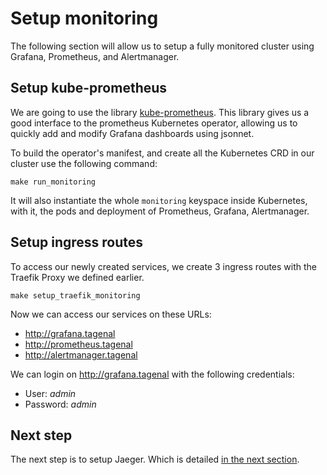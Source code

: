 # Setup monitoring

The following section will allow us to setup a fully monitored cluster using Grafana, Prometheus, and Alertmanager.

## Setup kube-prometheus

We are going to use the library [kube-prometheus](https://github.com/prometheus-operator/kube-prometheus). This library gives us a good interface to the prometheus Kubernetes operator, allowing us to quickly add and modify Grafana dashboards using jsonnet.

To build the operator's manifest, and create all the Kubernetes CRD in our cluster use the following command:

```
make run_monitoring
```

It will also instantiate the whole `monitoring` keyspace inside Kubernetes, with it, the pods and deployment of Prometheus, Grafana, Alertmanager.

## Setup ingress routes

To access our newly created services, we create 3 ingress routes with the Traefik Proxy we defined earlier.

```
make setup_traefik_monitoring
```

Now we can access our services on these URLs:

- http://grafana.tagenal
- http://prometheus.tagenal
- http://alertmanager.tagenal

We can login on http://grafana.tagenal with the following credentials:
- User: *admin*
- Password: *admin*

## Next step

The next step is to setup Jaeger. Which is detailed [in the next section](./setup-jaeger.md).